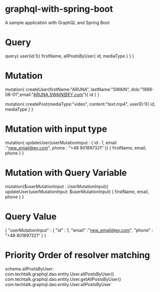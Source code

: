 # graphql-with-spring-boot
A sample application with GraphQL and Spring Boot

# Query
query{
    user(id:1){
    firstName,
    allPostsByUser{
            id,
            mediaType
        }
    }
}

# Mutation
mutation{
    createUser(firstName:"ARUNA", lastName:"SWAIN", dob:"1988-08-01",email:"ARUNA.SWAIN@EY.com"){
        id
    }
}

mutation{
    createPost(mediaType:"video", content:"text.mp4", userID:1){
        id,
        mediaType
    }
}

# Mutation with input type
mutation{
    updateUser(userMutationInput : {
        id : 1,
        email :"new_email@ey.com",
        phone : "+48 901897321"
    }) {
        firstName,
        email,
        phone
    }
}

# Mutation with Query Variable
mutation($userMutationInput : UserMutationInput){
    updateUser(userMutationInput: $userMutationInput) {
        firstName,
        email,
        phone
    }
}
# Query Value
{
    "userMutationInput" : {
        "id" : 1,
        "email" :"new_email@ey.com",
        "phone" : "+48 801897321"
    }
}


# Priority Order of resolver matching
schema
allPostsByUser:
com.techtalk.graphql.dao.entity.User.allPostsByUser()
com.techtalk.graphql.dao.entity.User.getAllPostsByUser()
com.techtalk.graphql.dao.entity.User.allPostsByUser